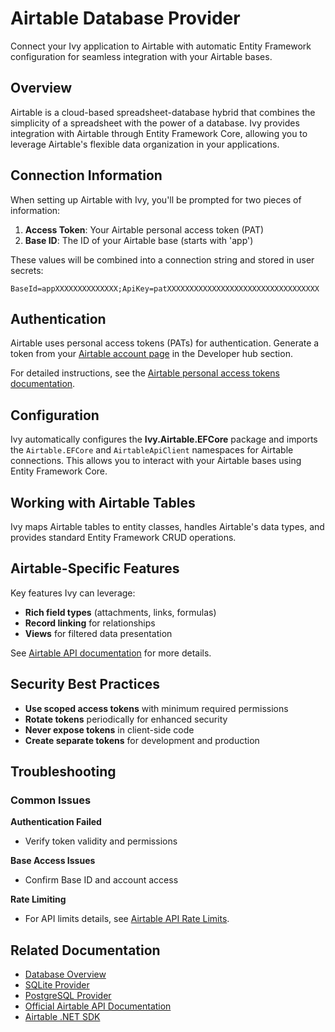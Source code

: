 # Airtable Database Provider

<Ingress>
Connect your Ivy application to Airtable with automatic Entity Framework configuration for seamless integration with your Airtable bases.
</Ingress>

## Overview

Airtable is a cloud-based spreadsheet-database hybrid that combines the simplicity of a spreadsheet with the power of a database. Ivy provides integration with Airtable through Entity Framework Core, allowing you to leverage Airtable's flexible data organization in your applications.

## Connection Information

When setting up Airtable with Ivy, you'll be prompted for two pieces of information:

1. **Access Token**: Your Airtable personal access token (PAT)
2. **Base ID**: The ID of your Airtable base (starts with 'app')

These values will be combined into a connection string and stored in user secrets:

```text
BaseId=appXXXXXXXXXXXXXX;ApiKey=patXXXXXXXXXXXXXXXXXXXXXXXXXXXXXXXXXX
```

## Authentication

Airtable uses personal access tokens (PATs) for authentication. Generate a token from your [Airtable account page](https://airtable.com/account) in the Developer hub section.

For detailed instructions, see the [Airtable personal access tokens documentation](https://airtable.com/developers/web/guides/personal-access-tokens).

## Configuration

Ivy automatically configures the **Ivy.Airtable.EFCore** package and imports the `Airtable.EFCore` and `AirtableApiClient` namespaces for Airtable connections. This allows you to interact with your Airtable bases using Entity Framework Core.

## Working with Airtable Tables

Ivy maps Airtable tables to entity classes, handles Airtable's data types, and provides standard Entity Framework CRUD operations.

## Airtable-Specific Features

Key features Ivy can leverage:
- **Rich field types** (attachments, links, formulas)
- **Record linking** for relationships
- **Views** for filtered data presentation

See [Airtable API documentation](https://airtable.com/developers/web/api/introduction) for more details.

## Security Best Practices

- **Use scoped access tokens** with minimum required permissions
- **Rotate tokens** periodically for enhanced security
- **Never expose tokens** in client-side code
- **Create separate tokens** for development and production

## Troubleshooting

### Common Issues

**Authentication Failed**
- Verify token validity and permissions

**Base Access Issues**
- Confirm Base ID and account access

**Rate Limiting**
- For API limits details, see [Airtable API Rate Limits](https://airtable.com/developers/web/api/rate-limits).

## Related Documentation

- [Database Overview](01_Overview.md)
- [SQLite Provider](SQLite.md)
- [PostgreSQL Provider](PostgreSQL.md)
- [Official Airtable API Documentation](https://airtable.com/developers/web/api/introduction)
- [Airtable .NET SDK](https://github.com/airtable/airtable.net)
